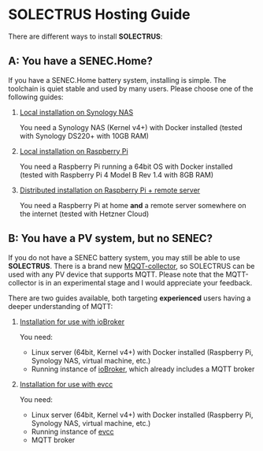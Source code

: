 # SOLECTRUS Hosting Guide

There are different ways to install **SOLECTRUS**:

## A: You have a SENEC.Home?

If you have a SENEC.Home battery system, installing is simple. The toolchain is quiet stable and used by many users. Please choose one of the following guides:

1. [Local installation on Synology NAS](/guide/synology)

   You need a Synology NAS (Kernel v4+) with Docker installed (tested with Synology DS220+ with 10GB RAM)

2. [Local installation on Raspberry Pi](/guide/raspberry-pi)

   You need a Raspberry Pi running a 64bit OS with Docker installed (tested with Raspberry Pi 4 Model B Rev 1.4 with 8GB RAM)

3. [Distributed installation on Raspberry Pi + remote server](/guide/external-server)

   You need a Raspberry Pi at home **and** a remote server somewhere on the internet (tested with Hetzner Cloud)

## B: You have a PV system, but no SENEC?

If you do not have a SENEC battery system, you may still be able to use **SOLECTRUS**. There is a brand new [MQQT-collector](https://github.com/solectrus/mqtt-collector), so SOLECTRUS can be used with any PV device that supports MQTT. Please note that the MQTT-collector is in an experimental stage and I would appreciate your feedback.

There are two guides available, both targeting **experienced** users having a deeper understanding of MQTT:

1. [Installation for use with ioBroker](/guide/mqtt-iobroker/)

   You need:

   - Linux server (64bit, Kernel v4+) with Docker installed (Raspberry Pi, Synology NAS, virtual machine, etc.)
   - Running instance of [ioBroker](https://www.iobroker.net/), which already includes a MQTT broker

2. [Installation for use with evcc](/guide/mqtt-evcc/)

   You need:

   - Linux server (64bit, Kernel v4+) with Docker installed (Raspberry Pi, Synology NAS, virtual machine, etc.)
   - Running instance of [evcc](https://evcc.io/)
   - MQTT broker
